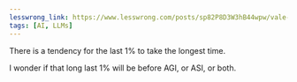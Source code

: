 ```yaml
---
lesswrong_link: https://www.lesswrong.com/posts/sp82P8D3W3hB44wpw/vale-s-shortform?commentId=fHytqS7Dzg2GZ5dmJ
tags: [AI, LLMs]
---
```


There is a tendency for the last 1% to take the longest time.

I wonder if that long last 1% will be before AGI, or ASI, or both.
